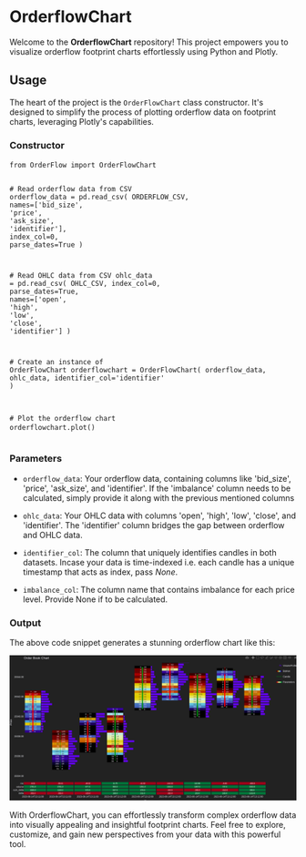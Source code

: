 <h1>OrderflowChart</h1><p>Welcome to the <b>OrderflowChart</b> repository! This project empowers you to visualize orderflow footprint charts effortlessly using Python and Plotly.</p><h2>Usage</h2><p>The heart of the project is the <code>OrderFlowChart</code> class constructor. It's designed to simplify the process of plotting orderflow data on footprint charts, leveraging Plotly's capabilities.</p><h3>Constructor</h3><pre><div class="bg-black rounded-md mb-4"><div class="flex items-center relative text-gray-200 bg-gray-800 px-4 py-2 text-xs font-sans justify-between rounded-t-md"></div><div class="p-4 overflow-y-auto"><code class="!whitespace-pre hljs language-python"><span class="hljs-keyword">from</span> OrderFlow <span class="hljs-keyword">import</span> OrderFlowChart

<span class="hljs-comment"># Read orderflow data from CSV</span>
orderflow_data = pd.read_csv(
    ORDERFLOW_CSV,
    names=[<span class="hljs-string">'bid_size'</span>, <span class="hljs-string">'price'</span>, <span class="hljs-string">'ask_size'</span>, <span class="hljs-string">'identifier'</span>],
    index_col=<span class="hljs-number">0</span>,
    parse_dates=<span class="hljs-literal">True</span>
)

<span class="hljs-comment"># Read OHLC data from CSV</span>
ohlc_data = pd.read_csv(
    OHLC_CSV,
    index_col=<span class="hljs-number">0</span>,
    parse_dates=<span class="hljs-literal">True</span>,
    names=[<span class="hljs-string">'open'</span>, <span class="hljs-string">'high'</span>, <span class="hljs-string">'low'</span>, <span class="hljs-string">'close'</span>, <span class="hljs-string">'identifier'</span>]
)

<span class="hljs-comment"># Create an instance of OrderFlowChart</span>
orderflowchart = OrderFlowChart(
    orderflow_data,
    ohlc_data,
    identifier_col=<span class="hljs-string">'identifier'</span>
)

<span class="hljs-comment"># Plot the orderflow chart</span>
orderflowchart.plot()
</code></div></div></pre>
<h3>Parameters</h3>
<ul>
<li><p>
<code>orderflow_data</code>: Your orderflow data, containing columns like 'bid_size', 'price', 'ask_size', and 'identifier'. If the 'imbalance' column needs to be calculated, simply provide it along with the previous mentioned columns</p></li>
<li><p>
<code>ohlc_data</code>: Your OHLC data with columns 'open', 'high', 'low', 'close', and 'identifier'. The 'identifier' column bridges the gap between orderflow and OHLC data.</p></li>
<li><p>
<code>identifier_col</code>: The column that uniquely identifies candles in both datasets. Incase your data is time-indexed i.e. each candle has a unique timestamp that acts as index, pass <i>None</i>.</p></li>
<li><p>
<code>imbalance_col</code>: The column name that contains imbalance for each price level. Provide None if to be calculated.</p></li>
</ul><h3>Output</h3><p>The above code snippet generates a stunning orderflow chart like this:</p><p><img src="image.png" alt="OrderFlowChart Example"></p><p>With OrderflowChart, you can effortlessly transform complex orderflow data into visually appealing and insightful footprint charts. Feel free to explore, customize, and gain new perspectives from your data with this powerful tool.</p>
